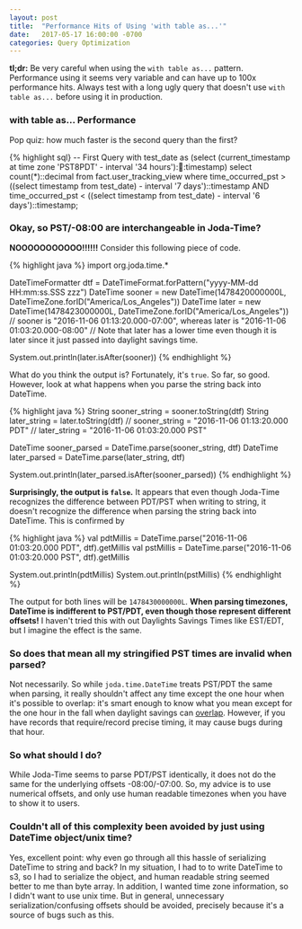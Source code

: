 ```yaml
---
layout: post
title:  "Performance Hits of Using 'with table as...'"
date:   2017-05-17 16:00:00 -0700
categories: Query Optimization
---
```


**tl;dr:** Be very careful when using the `with table as...` pattern. Performance using it seems very variable and can have up to 100x performance hits. Always test with a long ugly query that doesn't use `with table as...` before using it in production.

### with table as... Performance

Pop quiz: how much faster is the second query than the first?

{% highlight sql}
-- First Query
with test_date as (select (current_timestamp at time zone 'PST8PDT' - interval '34 hours')::date::timestamp)
select count(*)::decimal from fact.user_tracking_view 
	where time_occurred_pst > ((select timestamp from test_date) - interval '7 days')::timestamp
    AND time_occurred_pst < ((select timestamp from test_date) - interval '6 days')::timestamp;

    




### Okay, so PST/-08:00 are interchangeable in Joda-Time?


**NOOOOOOOOOOO!!!!!!** Consider this following piece of code.

{% highlight java %}
import org.joda.time.*

DateTimeFormatter dtf = DateTimeFormat.forPattern("yyyy-MM-dd HH:mm:ss.SSS zzz")
DateTime sooner = new DateTime(1478420000000L, DateTimeZone.forID("America/Los_Angeles")) 
DateTime later  = new DateTime(1478423000000L, DateTimeZone.forID("America/Los_Angeles")) 
// sooner is "2016-11-06 01:13:20.000-07:00", whereas later is "2016-11-06 01:03:20.000-08:00"
// Note that later has a lower time even though it is later since it just passed into daylight savings time.

System.out.println(later.isAfter(sooner))
{% endhighlight %}

What do you think the output is? Fortunately, it's `true`. So far, so good. However, look at what happens when you parse the string back into DateTime.

{% highlight java %}
String sooner_string = sooner.toString(dtf)
String later_string  = later.toString(dtf)
// sooner_string = "2016-11-06 01:13:20.000 PDT"
// later_string  = "2016-11-06 01:03:20.000 PST"


DateTime sooner_parsed = DateTime.parse(sooner_string, dtf)
DateTime later_parsed  = DateTime.parse(later_string, dtf)  

System.out.println(later_parsed.isAfter(sooner_parsed))
{% endhighlight %}

**Surprisingly, the output is `false`.** It appears that even though Joda-Time recognizes the difference between PDT/PST when writing to string, it doesn't recognize the difference when parsing the string back into DateTime. This is confirmed by

{% highlight java %}
val pdtMillis = DateTime.parse("2016-11-06 01:03:20.000 PDT", dtf).getMillis
val pstMillis = DateTime.parse("2016-11-06 01:03:20.000 PST", dtf).getMillis

System.out.println(pdtMillis)
System.out.println(pstMillis)
{% endhighlight %}

The output for both lines will be `1478430000000L`. **When parsing timezones, DateTime is indifferent to PST/PDT, even though those represent different offsets!** I haven't tried this with out Daylights Savings Times like EST/EDT, but I imagine the effect is the same.


### So does that mean all my stringified PST times are invalid when parsed?

Not necessarily. So while `joda.time.DateTime` treats PST/PDT the same when parsing, it really shouldn't affect any time except the one hour when it's possible to overlap: it's smart enough to know what you mean except for the one hour in the fall when daylight savings can [overlap][stack-overflow-dst]. However, if you have records that require/record precise timing, it may cause bugs during that hour.

### So what should I do?

While Joda-Time seems to parse PDT/PST identically, it does not do the same for the underlying offsets -08:00/-07:00. So, my advice is to use numerical offsets, and only use human readable timezones when you have to show it to users.

### Couldn't all of this complexity been avoided by just using DateTime object/unix time?

Yes, excellent point: why even go through all this hassle of serializing DateTime to string and back? In my situation, I had to to write DateTime to s3, so I had to serialize the object, and human readable string seemed better to me than byte array. In addition, I wanted time zone information, so I didn't want to use unix time. But in general, unnecessary serialization/confusing offsets should be avoided, precisely because it's a source of bugs such as this. 

[stack-overflow-dst]: https://stackoverflow.com/tags/dst/info
[joda-time-format]: http://www.joda.org/joda-time/apidocs/org/joda/time/format/DateTimeFormat.html
